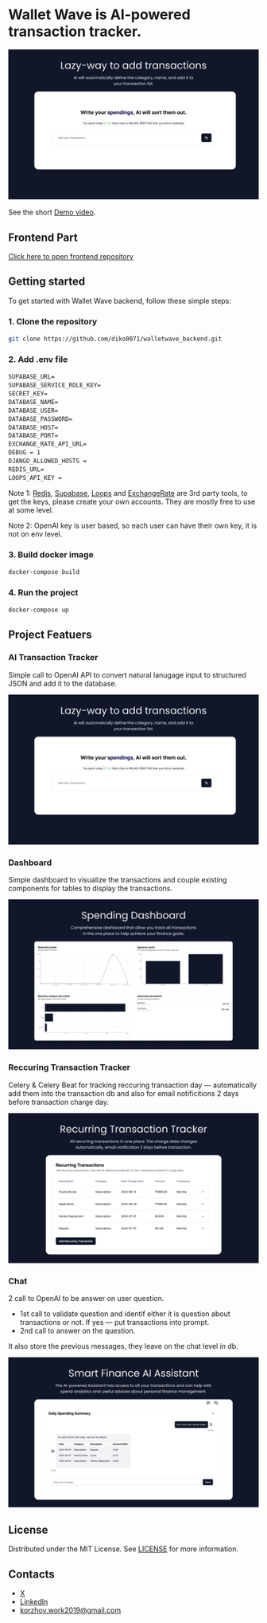# Wallet Wave is AI-powered transaction tracker. 

![Lazy](/docs/lazy.png)

See the short [Demo video](https://www.loom.com/share/f4a399d6827f4413bd8f2f0b65b56043).

## Frontend Part 
[Click here to open frontend repository](https://github.com/diko0071/walletwave_frontend)

## Getting started
To get started with Wallet Wave backend, follow these simple steps:

### 1. Clone the repository
```bash
git clone https://github.com/diko0071/walletwave_backend.git
```

### 2. Add .env file 
```txt
SUPABASE_URL=
SUPABASE_SERVICE_ROLE_KEY=
SECRET_KEY=
DATABASE_NAME=
DATABASE_USER=
DATABASE_PASSWORD=
DATABASE_HOST=
DATABASE_PORT=
EXCHANGE_RATE_API_URL=
DEBUG = 1
DJANGO_ALLOWED_HOSTS =
REDIS_URL=
LOOPS_API_KEY = 
```
Note 1: [Redis](https://redis.io/), [Supabase](https://supabase.com), [Loops](https://www.loops.so/) and [ExchangeRate](https://www.exchangerate-api.com/) are 3rd party tools, to get the keys, please create your own accounts. They are mostly free to use at some level. 

Note 2: OpenAI key is user based, so each user can have their own key, it is not on env level. 

### 3. Build docker image
```bash
docker-compose build
```

### 4. Run the project 
```bash 
docker-compose up
```

## Project Featuers 

### AI Transaction Tracker
Simple call to OpenAI API to convert natural lanugage input to structured JSON and add it to the database. 

![Lazy](/docs/lazy.png)


### Dashboard
Simple dashboard to visualize the transactions and couple existing components for tables to display the transactions.

![Dash](/docs/dash.png)

### Reccuring Transaction Tracker
Celery & Celery Beat for tracking reccuring transaction day — automatically add them into the transaction db and also for email notificitions 2 days before transaction charge day. 

![Track](/docs/track.png)


### Chat 
2 call to OpenAI to be answer on user question. 

- 1st call to validate question and identif either it is question about transactions or not. If yes — put transactions into prompt. 
- 2nd call to answer on the question. 

It also store the previous messages, they leave on the chat level in db.

![Assist](/docs/assist.png)

## License
Distributed under the MIT License. See [LICENSE](https://github.com/diko0071/walletwave_backend/blob/main/LICENSE.txt) for more information.

## Contacts
- [X](https://x.com/korzhov_dm)
- [LinkedIn](https://www.linkedin.com/in/korzhovdm/)
- korzhov.work2019@gmail.com